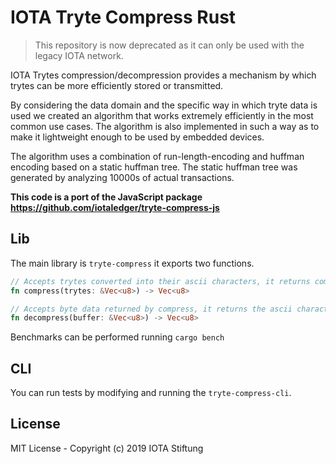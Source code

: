 # IOTA Tryte Compress Rust

> This repository is now deprecated as it can only be used with the legacy IOTA network.

IOTA Trytes compression/decompression provides a mechanism by which trytes can be more efficiently stored or transmitted.

By considering the data domain and the specific way in which tryte data is used we created an algorithm that works extremely efficiently in the most common use cases. The algorithm is also implemented in such a way as to make it lightweight enough to be used by embedded devices.

The algorithm uses a combination of run-length-encoding and huffman encoding based on a static huffman tree. The static huffman tree was generated by analyzing 10000s of actual transactions.

**This code is a port of the JavaScript package <https://github.com/iotaledger/tryte-compress-js>**

## Lib

The main library is `tryte-compress` it exports two functions.

```rust
// Accepts trytes converted into their ascii characters, it returns compressed byte data.
fn compress(trytes: &Vec<u8>) -> Vec<u8>

// Accepts byte data returned by compress, it returns the ascii characters for the decompressed trytes.
fn decompress(buffer: &Vec<u8>) -> Vec<u8>
```

Benchmarks can be performed running `cargo bench`

## CLI

You can run tests by modifying and running the `tryte-compress-cli`.

## License

MIT License - Copyright (c) 2019 IOTA Stiftung
